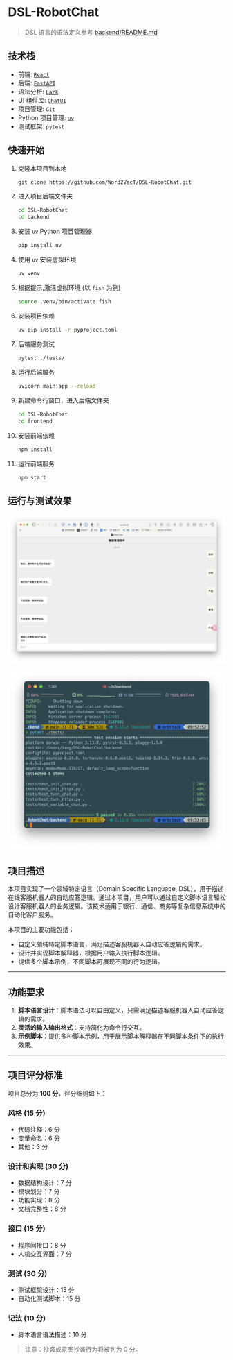 # DSL-RobotChat

> DSL 语言的语法定义参考 [backend/README.md](https://github.com/Word2VecT/DSL-RobotChat/blob/main/backend/README.md)

## 技术栈

- 前端: [`React`](https://github.com/facebook/react)
- 后端: [`FastAPI`](https://github.com/fastapi/fastapi)
- 语法分析: [`Lark`](https://github.com/lark-parser/lark)
- UI 组件库: [`ChatUI`](https://github.com/alibaba/ChatUI)
- 项目管理: `Git`
- Python 项目管理: [`uv`](https://github.com/astral-sh/uv)
- 测试框架: `pytest`

## 快速开始

1. 克隆本项目到本地

    ```git
    git clone https://github.com/Word2VecT/DSL-RobotChat.git
    ```

2. 进入项目后端文件夹

    ```bash
    cd DSL-RobotChat
    cd backend
    ```

3. 安装 `uv` Python 项目管理器

    ```bash
    pip install uv
    ```

4. 使用 `uv` 安装虚拟环境

    ```bash
    uv venv
    ```

5. 根据提示,激活虚拟环境 (以 `fish` 为例)

    ```bash
    source .venv/bin/activate.fish
    ```

6. 安装项目依赖

    ```bash
    uv pip install -r pyproject.toml
    ```

7. 后端服务测试

    ```bash
    pytest ./tests/
    ```

8. 运行后端服务

    ```bash
    uvicorn main:app --reload
    ```

9. 新建命令行窗口，进入后端文件夹

    ```bash
    cd DSL-RobotChat
    cd frontend
    ```

10. 安装前端依赖

    ```bash
    npm install
    ```

11. 运行前端服务

    ```bash
    npm start
    ```

## 运行与测试效果

![运行效果](figures/demo.png)

![测试结果](figures/test.png)

## 项目描述

本项目实现了一个领域特定语言（Domain Specific Language, DSL），用于描述在线客服机器人的自动应答逻辑。通过本项目，用户可以通过自定义脚本语言轻松设计客服机器人的业务逻辑。该技术适用于银行、通信、商务等复杂信息系统中的自动化客户服务。

本项目的主要功能包括：

- 自定义领域特定脚本语言，满足描述客服机器人自动应答逻辑的需求。
- 设计并实现脚本解释器，根据用户输入执行脚本逻辑。
- 提供多个脚本示例，不同脚本可展现不同的行为逻辑。

---

## 功能要求

1. **脚本语言设计**：脚本语法可以自由定义，只需满足描述客服机器人自动应答逻辑的需求。
2. **灵活的输入输出格式**：支持简化为命令行交互。
3. **示例脚本**：提供多种脚本示例，用于展示脚本解释器在不同脚本条件下的执行效果。

---

## 项目评分标准

项目总分为 **100 分**，评分细则如下：

### 风格 (15 分)

- 代码注释：6 分
- 变量命名：6 分
- 其他：3 分

### 设计和实现 (30 分)

- 数据结构设计：7 分
- 模块划分：7 分
- 功能实现：8 分
- 文档完整性：8 分

### 接口 (15 分)

- 程序间接口：8 分
- 人机交互界面：7 分

### 测试 (30 分)

- 测试框架设计：15 分
- 自动化测试脚本：15 分

### 记法 (10 分)

- 脚本语言语法描述：10 分

> 注意：抄袭或意图抄袭行为将被判为 0 分。
